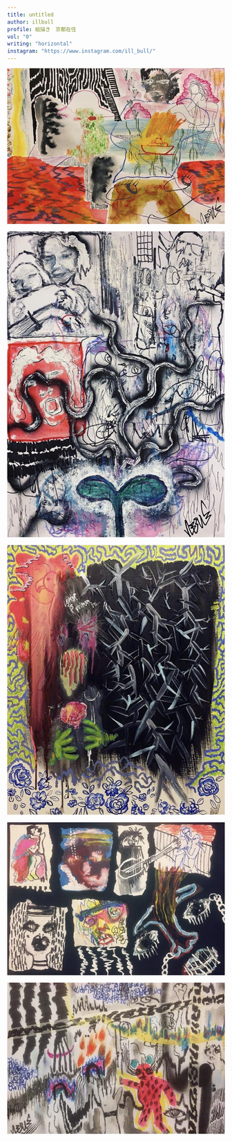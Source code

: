 ```yaml
---
title: untitled
author: illbull
profile: 絵描き　京都在住
vol: "0"
writing: "horizontal"
instagram: "https://www.instagram.com/ill_bull/"
---
```


![](../../artworks/illbull/illbull-01.jpg)

![](../../artworks/illbull/illbull-02.jpg)

![](../../artworks/illbull/illbull-03.jpg)

![](../../artworks/illbull/illbull-04.jpg)

![](../../artworks/illbull/illbull-05.jpg)
